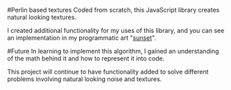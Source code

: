#Perlin based textures
Coded from scratch, this JavaScript library creates natural looking textures.

I created additional functionality for my uses of this library, and you can see an implementation in my programmatic art "[sunset](https://jamesmonks.github.io/Sunset)".

#Future
In learning to implement this algorithm, I gained an understanding of the math behind it and how to represent it into code.

This project will continue to have functionality added to solve different problems involving natural looking noise and textures.
